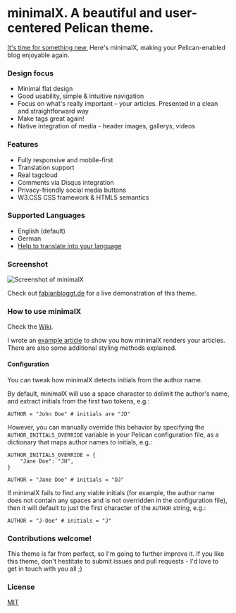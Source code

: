 minimalX. A beautiful and user-centered Pelican theme.
========================================================

[It's time for something new.](http://fabianbloggt.de/minimalx-pelican-theme.html) Here's minimalX, making your Pelican-enabled blog enjoyable again.

### Design focus
- Minimal flat design
- Good usability, simple & intuitive navigation
- Focus on what's really important &ndash; your articles. Presented in a clean and straightforward way
- Make tags great again!
- Native integration of media - header images, gallerys, videos


### Features
- Fully responsive and mobile-first
- Translation support
- Real tagcloud
- Comments via Disqus integration
- Privacy-friendly social media buttons
- W3.CSS CSS framework & HTML5 semantics

### Supported Languages
- English (default)
- German
- [Help to translate into your language](https://www.transifex.com/art1fa/minimalx/)

### Screenshot
![Screenshot of minimalX](minimalX.png)

Check out [fabianbloggt.de](http://fabianbloggt.de) for a live demonstration of this theme.

### How to use minimalX

Check the [Wiki](https://github.com/art1fa/minimalX/wiki).

I wrote an [example article](http://fabianbloggt.de/minimalx-article-format.html) to show you how minimalX renders your articles. There are also some additional styling methods explained.

#### Configuration

You can tweak how minimalX detects initials from the author name.

By default, minimalX will use a space character to delimit the author's name,
and extract initials from the first two tokens, e.g.:

    AUTHOR = "John Doe" # initials are "JD"

However, you can manually override this behavior by specifying the
`AUTHOR_INITIALS_OVERRIDE` variable in your Pelican configuration file, as a
dictionary that maps author names to initials, e.g.:

    AUTHOR_INITIALS_OVERRIDE = {
        "Jane Doe": "JH",
    }

    AUTHOR = "Jane Doe" # initials = "DJ"

If minimalX fails to find any viable initials (for example, the author name
does not contain any spaces and is not overridden in the configuration file),
then it will default to just the first character of the `AUTHOR` string, e.g.:

    AUTHOR = "J-Doe" # initials = "J"

### Contributions welcome!

This theme is far from perfect, so I'm going to further improve it. If you like this theme, don't hestitate to submit issues and pull requests - I'd love to get in touch with you all ;)

### License
[MIT](LICENSE)
